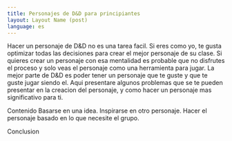 ```yaml
---
title: Personajes de D&D para principiantes
layout: Layout Name (post)
language: es
---
```


Hacer un personaje de D&D no es una tarea facil. Si eres como yo, te gusta optimizar todas
las decisiones para crear el mejor personaje de su clase. Si quieres crear un personaje
con esa mentalidad es probable que no disfrutes el proceso y solo veas el personaje como
una herramienta para jugar. La mejor parte de D&D es poder tener un personaje que te guste
y que te guste jugar siendo el. Aqui presentare algunos problemas que se te pueden
presentar en la creacion del personaje, y como hacer un personaje mas significativo para
ti.



Contenido
    Basarse en una idea.
    Inspirarse en otro personaje.
    Hacer el personaje basado en lo que necesite el grupo.

Conclusion
